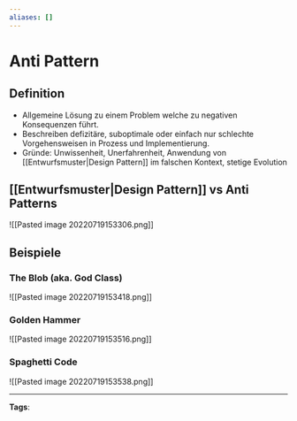 ```yaml
---
aliases: []
---
```


# Anti Pattern

## Definition

- Allgemeine Lösung zu einem Problem welche zu negativen Konsequenzen führt.
- Beschreiben defizitäre, suboptimale oder einfach nur schlechte Vorgehensweisen in Prozess und Implementierung.
- Gründe: Unwissenheit, Unerfahrenheit, Anwendung von [[Entwurfsmuster|Design Pattern]] im falschen Kontext, stetige Evolution

## [[Entwurfsmuster|Design Pattern]] vs Anti Patterns

![[Pasted image 20220719153306.png]]

## Beispiele

### The Blob (aka. God Class)

![[Pasted image 20220719153418.png]]

### Golden Hammer

![[Pasted image 20220719153516.png]]

### Spaghetti Code

![[Pasted image 20220719153538.png]]

---

**Tags**:
